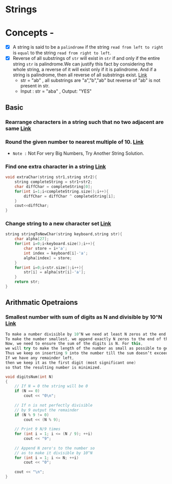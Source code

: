 # Strings

# Concepts -
- [x] A string is said to be a `palindrome` if the string `read from left to right` is `equal` to the string `read from right to left`.
- [x] Reverse of all substrings of `str` will exist in `str` if and only if the entire string `str` is palindrome.We can justify this fact by considering the whole string, a reverse of it will exist only if it is palindrome. And if a string is palindrome, then all reverse of all substrings exist. [Link](https://www.geeksforgeeks.org/perfect-reversible-string/)
	- str = "ab" , all substrings are "a","b","ab" but reverse of "ab" is not present in str.
	- Input : str = "aba" , Output: "YES"

## Basic
### Rearrange characters in a string such that no two adjacent are same [Link](https://www.geeksforgeeks.org/rearrange-characters-string-no-two-adjacent/) 

### Round the given number to nearest multiple of 10.  [Link](https://www.geeksforgeeks.org/round-the-given-number-to-nearest-multiple-of-10/)
- `Note :` Not For very Big Numbers, Try Another String Solution.

### Find one extra character in a string [Link](https://www.geeksforgeeks.org/find-one-extra-character-string/)
```cpp
void extraChar(string str1,string str2){
	string completeString = str1+str2;
	char diffChar = completeString[0];
	for(int i=1;i<completeString.size();i++){
		diffChar = diffChar ^ completeString[i];
	}
	cout<<diffChar;
}
```
### Change string to a new character set [Link](https://www.geeksforgeeks.org/find-one-extra-character-string/)
```cpp
string stringToNewChar(string keyboard,string str){
	char alpha[27];
	for(int i=0;i<keyboard.size();i++){
		char store = i+'a';
		int index = keyboard[i]-'a';
		alpha[index] = store;
	}
	for(int i=0;i<str.size();i++){
		str[i] = alpha[str[i]-'a'];
	}
	return str;
}
```


## Arithmatic Opetraions
### Smallest number with sum of digits as N and divisible by 10^N [Link](https://www.geeksforgeeks.org/smallest-number-sum-digits-n-divisible-10n/)

```cpp
To make a number divisible by 10^N we need at least N zeros at the end of the number. 
To make the number smallest, we append exactly N zeros to the end of the number. 
Now, we need to ensure the sum of the digits is N. For this, 
we will try to make the length of the number as small as possible to get the answer. 
Thus we keep on inserting 9 into the number till the sum doesn’t exceed N. 
If we have any remainder left, 
then we keep it as the first digit (most significant one) 
so that the resulting number is minimized.
```

```cpp
void digitsNum(int N)
{
    // If N = 0 the string will be 0
    if (N == 0)
        cout << "0\n";
     
    // If n is not perfectly divisible
    // by 9 output the remainder
    if (N % 9 != 0)
        cout << (N % 9);
     
    // Print 9 N/9 times
    for (int i = 1; i <= (N / 9); ++i)
        cout << "9";
     
    // Append N zero's to the number so
    // as to make it divisible by 10^N
    for (int i = 1; i <= N; ++i)
        cout << "0";
     
    cout << "\n";
}
```

